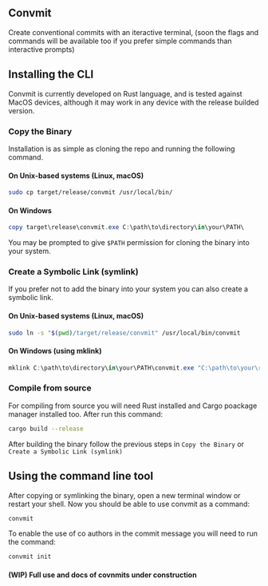 ## Convmit

Create conventional commits with an iteractive terminal, (soon the flags and commands will be available too if you prefer simple commands than interactive prompts)

## Installing the CLI

Convmit is currently developed on Rust language, and is tested against MacOS devices, although it may work in any device with the release builded version.

### Copy the Binary

Installation is as simple as cloning the repo and running the following command.

#### On Unix-based systems (Linux, macOS)
```sh
sudo cp target/release/convmit /usr/local/bin/
```

#### On Windows
```powershell
copy target\release\convmit.exe C:\path\to\directory\in\your\PATH\
```

You may be prompted to give `$PATH` permission for cloning the binary into your system.

### Create a Symbolic Link (symlink)

If you prefer not to add the binary into your system you can also create a symbolic link.

#### On Unix-based systems (Linux, macOS)
```sh
sudo ln -s "$(pwd)/target/release/convmit" /usr/local/bin/convmit
```

#### On Windows (using mklink)
```powershell
mklink C:\path\to\directory\in\your\PATH\convmit.exe "C:\path\to\your\rust\project\directory\target\release\convmit.exe"
```

### Compile from source

For compiling from source you will need Rust installed and Cargo poackage manager installed too. After run this command:

```sh
cargo build --release
```

After building the binary follow the previous steps in `Copy the Binary` or `Create a Symbolic Link (symlink)`


## Using the command line tool

After copying or symlinking the binary, open a new terminal window or restart your shell. Now you should be able to use convmit as a command:

```bash
convmit
```

To enable the use of co authors in the commit message you will need to run the command: 

```bash
convmit init
```

#### (WIP) Full use and docs of covnmits under construction